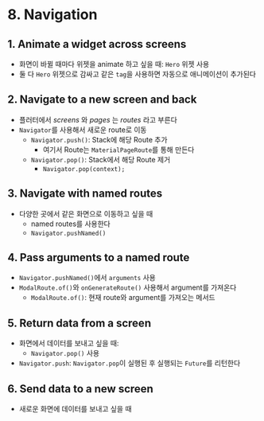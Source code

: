 # 8. Navigation

## 1. Animate a widget across screens

- 화면이 바뀔 때마다 위젯을 animate 하고 싶을 때: `Hero` 위젯 사용
- 둘 다 `Hero` 위젯으로 감싸고 같은 `tag`을 사용하면 자동으로 애니메이션이 추가된다

## 2. Navigate to a new screen and back

- 플러터에서 _screens_ 와 _pages_ 는 _routes_ 라고 부른다
- `Navigator`를 사용해서 새로운 route로 이동
  - `Navigator.push()`: Stack에 해당 Route 추가
    - 여기서 Route는 `MaterialPageRoute`를 통해 만든다
  - `Navigator.pop()`: Stack에서 해당 Route 제거
    - `Navigator.pop(context);`

## 3. Navigate with named routes

- 다양한 곳에서 같은 화면으로 이동하고 싶을 때
  - named routes를 사용한다
  - `Navigator.pushNamed()`

## 4. Pass arguments to a named route

- `Navigator.pushNamed()`에서 `arguments` 사용
- `ModalRoute.of()`와 `onGenerateRoute()` 사용해서 argument를 가져온다
  - `ModalRoute.of()`: 현재 route와 argument를 가져오는 메서드

## 5. Return data from a screen

- 화면에서 데이터를 보내고 싶을 때:
  - `Navigator.pop()` 사용
- `Navigator.push`: `Navigator.pop`이 실행된 후 실행되는 `Future`를 리턴한다

## 6. Send data to a new screen

- 새로운 화면에 데이터를 보내고 싶을 때
